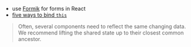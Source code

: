 - use [Formik](https://jaredpalmer.com/formik/docs/overview) for forms in React
- [five ways to bind `this`](https://medium.freecodecamp.org/react-binding-patterns-5-approaches-for-handling-this-92c651b5af56)


> Often, several components need to reflect the same changing data. We recommend lifting the shared state up to their closest common ancestor. 
